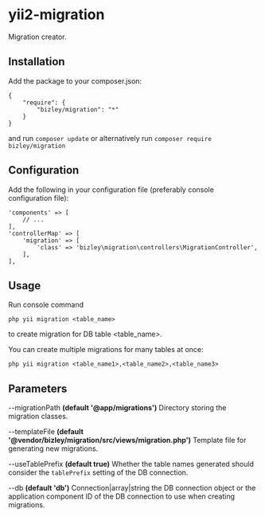 # yii2-migration

Migration creator.

## Installation

Add the package to your composer.json:

    {
        "require": {
            "bizley/migration": "*"
        }
    }

and run ```composer update``` or alternatively run ```composer require bizley/migration```

## Configuration

Add the following in your configuration file (preferably console configuration file):

    'components' => [
        // ...
    ],
    'controllerMap' => [
        'migration' => [
            'class' => 'bizley\migration\controllers\MigrationController',
        ],
    ],

## Usage

Run console command 

    php yii migration <table_name>

to create migration for DB table <table_name>.

You can create multiple migrations for many tables at once:

    php yii migration <table_name1>,<table_name2>,<table_name3>

## Parameters

--migrationPath __(default '@app/migrations')__ 
Directory storing the migration classes.

--templateFile __(default '@vendor/bizley/migration/src/views/migration.php')__ 
Template file for generating new migrations.

--useTablePrefix __(default true)__ 
Whether the table names generated should consider the `tablePrefix` setting of the DB connection.

--db __(default 'db')__ 
Connection|array|string the DB connection object or the application component ID of the DB connection to use when creating migrations. 
